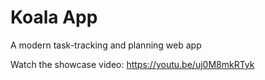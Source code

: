 # Koala App
 A modern task-tracking and planning web app

Watch the showcase video: https://youtu.be/uj0M8mkRTyk
